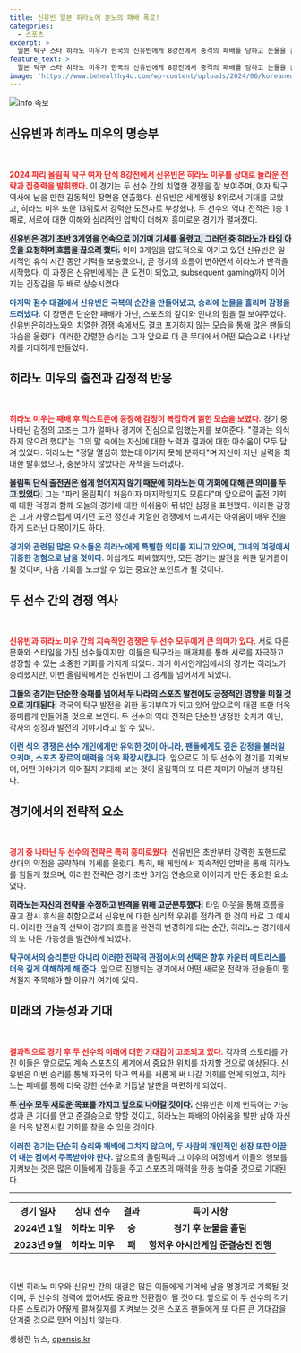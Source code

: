 ```yaml
---
title: 신유빈 일본 히라노에 분노의 패배 폭로!
categories:
  - 스포츠
excerpt: >
  일본 탁구 스타 히라노 미우가 한국의 신유빈에게 8강전에서 충격의 패배를 당하고 눈물을 흘렸다. 두 선수는 끝까지 치열한 접전을 펼쳤고, 신유빈은 감격의 승리를 거머쥐었다.
feature_text: >
  일본 탁구 스타 히라노 미우가 한국의 신유빈에게 8강전에서 충격의 패배를 당하고 눈물을 흘렸다. 두 선수는 끝까지 치열한 접전을 펼쳤고, 신유빈은 감격의 승리를 거머쥐었다.
image: 'https://www.behealthy4u.com/wp-content/uploads/2024/06/koreanews.jpg'
---
```


<p><img src="https://www.behealthy4u.com/wp-content/uploads/2024/06/koreanews.jpg" alt="info 속보" /></p>

<h2 data-ke-size="size26">신유빈과 히라노 미우의 명승부</h2>

<p data-ke-size="size16">&nbsp;</p>

<p><b><span style="color: #ee2323;">2024 파리 올림픽 탁구 여자 단식 8강전에서 신유빈은 히라노 미우를 상대로 놀라운 전략과 집중력을 발휘했다.</span></b> 이 경기는 두 선수 간의 치열한 경쟁을 잘 보여주며, 여자 탁구 역사에 남을 만한 감동적인 장면을 연출했다. 신유빈은 세계랭킹 8위로서 기대를 모았고, 히라노 미우 또한 13위로서 강력한 도전자로 부상했다. 두 선수의 역대 전적은 1승 1패로, 서로에 대한 이해와 심리적인 압박이 더해져 흥미로운 경기가 펼쳐졌다. </p>

<p><b><span style="background-color: #21538527;">신유빈은 경기 초반 3게임을 연속으로 이기며 기세를 올렸고, 그러던 중 히라노가 타임 아웃을 요청하며 흐름을 끊으려 했다.</span></b> 이미 3게임을 압도적으로 이기고 있던 신유빈은 일시적인 휴식 시간 동안 기력을 보충했으나, 곧 경기의 흐름이 변하면서 히라노가 반격을 시작했다. 이 과정은 신유빈에게는 큰 도전이 되었고, subsequent gaming까지 이어지는 긴장감을 두 배로 상승시켰다. </p>

<p><b><span style="color: #1a5490;">마지막 점수 대결에서 신유빈은 극복의 순간을 만들어냈고, 승리에 눈물을 흘리며 감정을 드러냈다.</span></b> 이 장면은 단순한 패배가 아닌, 스포츠의 깊이와 인내의 힘을 잘 보여주었다. 신유빈은히라노와의 치열한 경쟁 속에서도 결코 포기하지 않는 모습을 통해 많은 팬들의 가슴을 울렸다. 이러한 강렬한 승리는 그가 앞으로 더 큰 무대에서 어떤 모습으로 나타날지를 기대하게 만들었다. </p>

<h2 data-ke-size="size26">히라노 미우의 출전과 감정적 반응</h2>

<p data-ke-size="size16">&nbsp;</p>

<p><b><span style="color: #ee2323;">히라노 미우는 패배 후 믹스트존에 등장해 감정이 복잡하게 얽힌 모습을 보였다.</span></b> 경기 중 나타난 감정의 고조는 그가 얼마나 경기에 진심으로 임했는지를 보여준다. "결과는 의식하지 않으려 했다"는 그의 말 속에는 자신에 대한 노력과 결과에 대한 아쉬움이 모두 담겨 있었다. 히라노는 "정말 열심히 했는데 이기지 못해 분하다"며 자신이 지닌 실력을 최대한 발휘했으나, 충분하지 않았다는 자책을 드러냈다.</p>

<p><b><span style="background-color: #21538527;">올림픽 단식 출전권은 쉽게 얻어지지 않기 때문에 히라노는 이 기회에 대해 큰 의미를 두고 있었다.</span></b> 그는 "파리 올림픽이 처음이자 마지막일지도 모른다"며 앞으로의 출전 기회에 대한 걱정과 함께 오늘의 경기에 대한 아쉬움이 뒤섞인 심정을 표현했다. 이러한 감정은 그가 자랑스럽게 여기던 도전 정신과 치열한 경쟁에서 느껴지는 아쉬움이 매우 진솔하게 드러난 대목이기도 하다. </p>

<p><b><span style="color: #1a5490;">경기와 관련된 많은 요소들은 히라노에게 특별한 의미를 지니고 있으며, 그녀의 여정에서 귀중한 경험으로 남을 것이다.</span></b> 아쉽게도 패배했지만, 모든 경기는 발전을 위한 밑거름이 될 것이며, 다음 기회를 노크할 수 있는 중요한 포인트가 될 것이다. </p>

<h2 data-ke-size="size26">두 선수 간의 경쟁 역사</h2>

<p data-ke-size="size16">&nbsp;</p>

<p><b><span style="color: #ee2323;">신유빈과 히라노 미우 간의 지속적인 경쟁은 두 선수 모두에게 큰 의미가 있다.</span></b> 서로 다른 문화와 스타일을 가진 선수들이지만, 이들은 탁구라는 매개체를 통해 서로를 자극하고 성장할 수 있는 소중한 기회를 가지게 되었다. 과거 아시안게임에서의 경기는 히라노가 승리했지만, 이번 올림픽에서는 신유빈이 그 경계를 넘어서게 되었다.</p>

<p><b><span style="background-color: #21538527;">그들의 경기는 단순한 승패를 넘어서 두 나라의 스포츠 발전에도 긍정적인 영향을 미칠 것으로 기대된다.</span></b> 각국의 탁구 발전을 위한 동기부여가 되고 있어 앞으로의 대결 또한 더욱 흥미롭게 만들어줄 것으로 보인다. 두 선수의 역대 전적은 단순한 냉정한 숫자가 아닌, 각자의 성장과 발전의 이야기라고 할 수 있다. </p>

<p><b><span style="color: #1a5490;">이런 식의 경쟁은 선수 개인에게만 유익한 것이 아니라, 팬들에게도 깊은 감정을 불러일으키며, 스포츠 장르의 매력을 더욱 확장시킵니다.</span></b> 앞으로도 이 두 선수의 경기를 지켜보며, 어떤 이야기가 이어질지 기대해 보는 것이 올림픽의 또 다른 재미가 아닐까 생각된다.</p>

<h2 data-ke-size="size26">경기에서의 전략적 요소</h2>

<p data-ke-size="size16">&nbsp;</p>

<p><b><span style="color: #ee2323;">경기 중 나타난 두 선수의 전략은 특히 흥미로웠다.</span></b> 신유빈은 초반부터 강력한 포핸드로 상대의 약점을 공략하며 기세를 올렸다. 특히, 매 게임에서 지속적인 압박을 통해 히라노를 힘들게 했으며, 이러한 전략은 경기 초반 3게임 연승으로 이어지게 만든 중요한 요소였다. </p>

<p><b><span style="background-color: #21538527;">히라노는 자신의 전략을 수정하고 반격을 위해 고군분투했다.</span></b> 타임 아웃을 통해 흐름을 끊고 잠시 휴식을 취함으로써 신유빈에 대한 심리적 우위를 점하려 한 것이 바로 그 예시다. 이러한 전술적 선택이 경기의 흐름을 완전히 변경하게 되는 순간, 히라노는 경기에서의 또 다른 가능성을 발견하게 되었다.</p>

<p><b><span style="color: #1a5490;">탁구에서의 승리뿐만 아니라 이러한 전략적 관점에서의 선택은 향후 카운터 메트리스를 더욱 깊게 이해하게 해 준다.</span></b> 앞으로 진행되는 경기에서 어떤 새로운 전략과 전술들이 펼쳐질지 주목해야 할 이유가 여기에 있다.</p>

<h2 data-ke-size="size26">미래의 가능성과 기대</h2>

<p data-ke-size="size16">&nbsp;</p>

<p><b><span style="color: #ee2323;">결과적으로 경기 후 두 선수의 미래에 대한 기대감이 고조되고 있다.</span></b> 각자의 스토리를 가진 이들은 앞으로도 계속 스포츠의 세계에서 중요한 위치를 차지할 것으로 예상된다. 신유빈은 이번 승리를 통해 자국의 탁구 역사를 새롭게 써 나갈 기회를 얻게 되었고, 히라노는 패배를 통해 더욱 강한 선수로 거듭날 발판을 마련하게 되었다.</p>

<p><b><span style="background-color: #21538527;">두 선수 모두 새로운 목표를 가지고 앞으로 나아갈 것이다.</span></b> 신유빈은 이제 번뜩이는 가능성과 큰 기대를 안고 준결승으로 향할 것이고, 히라노는 패배의 아쉬움을 발판 삼아 자신을 더욱 발전시킬 기회를 찾을 수 있을 것이다. </p>

<p><b><span style="color: #1a5490;">이러한 경기는 단순히 승리와 패배에 그치지 않으며, 두 사람의 개인적인 성장 또한 이끌어 내는 점에서 주목받아야 한다.</span></b> 앞으로의 올림픽과 그 이후의 여정에서 이들의 행보를 지켜보는 것은 많은 이들에게 감동을 주고 스포츠의 매력을 한층 높여줄 것으로 기대된다.</p>

<hr>

<table style="width: 100%; border-collapse: collapse;">
<tbody>
<tr>
<td style="text-align: center; height: 17px;"><b>경기 일자</b></td>
<td style="text-align: center; height: 17px;"><b>상대 선수</b></td>
<td style="text-align: center; height: 17px;"><b>결과</b></td>
<td style="text-align: center; height: 17px;"><b>특이 사항</b></td>
</tr>
<tr>
<td style="text-align: center; height: 17px;"><b>2024년 1일</b></td>
<td style="text-align: center; height: 17px;"><b>히라노 미우</b></td>
<td style="text-align: center; height: 17px;"><b>승</b></td>
<td style="text-align: center; height: 17px;"><b>경기 후 눈물을 흘림</b></td>
</tr>
<tr>
<td style="text-align: center; height: 17px;"><b>2023년 9월</b></td>
<td style="text-align: center; height: 17px;"><b>히라노 미우</b></td>
<td style="text-align: center; height: 17px;"><b>패</b></td>
<td style="text-align: center; height: 17px;"><b>항저우 아시안게임 준결승전 진행</b></td>
</tr>
</tbody>
</table>

<p data-ke-size="size16">&nbsp;</p>  

<p>이번 히라노 미우와 신유빈 간의 대결은 많은 이들에게 기억에 남을 명경기로 기록될 것이며, 두 선수의 경력에 있어서도 중요한 전환점이 될 것이다. 앞으로 이 두 선수의 각기 다른 스토리가 어떻게 펼쳐질지를 지켜보는 것은 스포츠 팬들에게 또 다른 큰 기대감을 안겨줄 것으로 믿어 의심치 않는다.</p>
생생한 뉴스, <a href="https://opensis.kr" rel="dofollow">opensis.kr</a>


